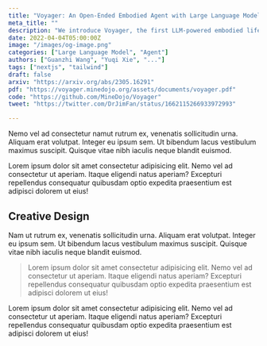 ```yaml
---
title: "Voyager: An Open-Ended Embodied Agent with Large Language Models"
meta_title: ""
description: "We introduce Voyager, the first LLM-powered embodied lifelong learning agent in Minecraft that continuously explores the world, acquires diverse skills, and makes novel discoveries without human intervention."
date: 2022-04-04T05:00:00Z
image: "/images/og-image.png"
categories: ["Large Language Model", "Agent"]
authors: ["Guanzhi Wang", "Yuqi Xie", "..."]
tags: ["nextjs", "tailwind"]
draft: false
arxiv: "https://arxiv.org/abs/2305.16291"
pdf: "https://voyager.minedojo.org/assets/documents/voyager.pdf"
code: "https://github.com/MineDojo/Voyager"
tweet: "https://twitter.com/DrJimFan/status/1662115266933972993"

---
```


Nemo vel ad consectetur namut rutrum ex, venenatis sollicitudin urna. Aliquam erat volutpat. Integer eu ipsum sem. Ut bibendum lacus vestibulum maximus suscipit. Quisque vitae nibh iaculis neque blandit euismod.

Lorem ipsum dolor sit amet consectetur adipisicing elit. Nemo vel ad consectetur ut aperiam. Itaque eligendi natus aperiam? Excepturi repellendus consequatur quibusdam optio expedita praesentium est adipisci dolorem ut eius!

## Creative Design

Nam ut rutrum ex, venenatis sollicitudin urna. Aliquam erat volutpat. Integer eu ipsum sem. Ut bibendum lacus vestibulum maximus suscipit. Quisque vitae nibh iaculis neque blandit euismod.

> Lorem ipsum dolor sit amet consectetur adipisicing elit. Nemo vel ad consectetur ut aperiam. Itaque eligendi natus aperiam? Excepturi repellendus consequatur quibusdam optio expedita praesentium est adipisci dolorem ut eius!

Lorem ipsum dolor sit amet consectetur adipisicing elit. Nemo vel ad consectetur ut aperiam. Itaque eligendi natus aperiam? Excepturi repellendus consequatur quibusdam optio expedita praesentium est adipisci dolorem ut eius!
